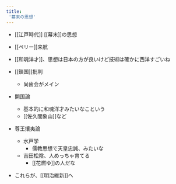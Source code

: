 ```yaml
---
title:
 '幕末の思想'
---
```


- [[江戸時代]] [[幕末]]の思想
- [[ペリー]]来航

- [[和魂洋才]]、思想は日本の方が良いけど技術は確かに西洋すごいね

- [[鎖国]]批判
    - 尚歯会がメイン

- 開国論
    - 基本的に和魂洋才みたいなこという
    - [[佐久間象山]]など

- 尊王攘夷論
    - 水戸学
        - 儒教思想で天皇忠誠、みたいな
    - 吉田松陰、人めっちゃ育てる
        - [[花燃ゆ]]の人だな

- これらが、[[明治維新]]へ
